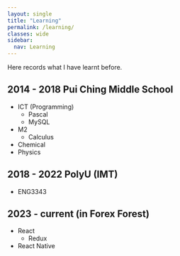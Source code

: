 ```yaml
---
layout: single
title: "Learning"
permalink: /learning/
classes: wide
sidebar:
  nav: Learning
---
```


Here records what I have learnt before.

## 2014 - 2018 Pui Ching Middle School

- ICT (Programming)
  - Pascal
  - MySQL
- M2
  - Calculus
- Chemical
- Physics

## 2018 - 2022 PolyU (IMT)

- ENG3343

## 2023 - current (in Forex Forest)

- React
  - Redux
- React Native
